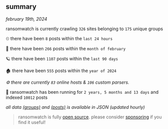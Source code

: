 
## summary
_february 19th, 2024_

ransomwatch is currently crawling `326` sites belonging to `175` unique groups

⏲ there have been `8` posts within the `last 24 hours`

🦈 there have been `266` posts within the `month of february`

🪐 there have been `1107` posts within the `last 90 days`

🏚 there have been `555` posts within the `year of 2024`

_⚙️ there are currently `83` online hosts & `106` custom parsers._

🦕 ransomwatch has been running for `2 years, 5 months and 13 days` and indexed `10012` posts

_all data  [(groups)](http://ransomwhat.telemetry.ltd/groups) and [(posts)](http://ransomwhat.telemetry.ltd/posts) is available in JSON (updated hourly)_

> ransomwatch is fully [open source](https://github.com/joshhighet/ransomwatch#ransomwatch--). please consider [sponsoring](https://github.com/sponsors/joshhighet) if you find it useful!
